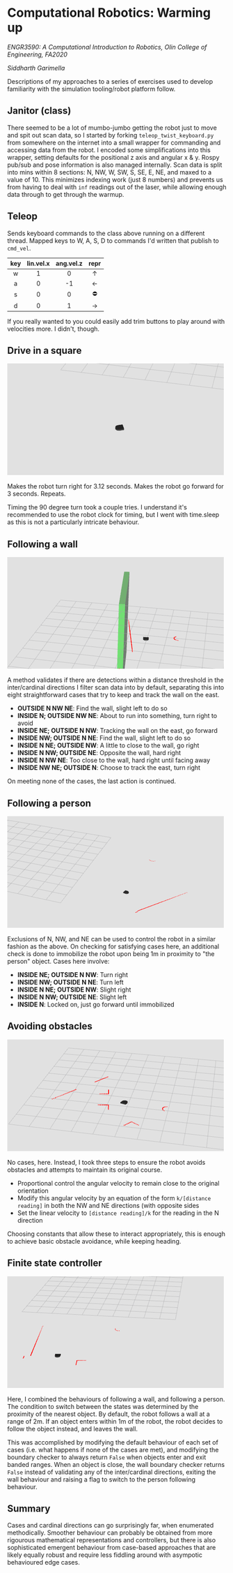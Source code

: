 # Computational Robotics: Warming up
_ENGR3590: A Computational Introduction to Robotics, Olin College of Engineering, FA2020_


_Siddharth Garimella_

Descriptions of my approaches to a series of exercises used to develop familiarity with the simulation tooling/robot platform follow.

## Janitor (class)

There seemed to be a lot of mumbo-jumbo getting the robot just to move and spit out scan data, so I started by forking `teleop_twist_keyboard.py` from somewhere on the internet into a small wrapper for commanding and accessing data from the robot. I encoded some simplifications into this wrapper, setting defaults for the positional z axis and angular x & y. Rospy pub/sub and pose information is also managed internally. Scan data is split into mins within 8 sections: N, NW, W, SW, S, SE, E, NE, and maxed to a value of 10. This minimizes indexing work (just 8 numbers) and prevents us from having to deal with `inf` readings out of the laser, while allowing enough data through to get through the warmup.

## Teleop

Sends keyboard commands to the class above running on a different thread. Mapped keys to W, A, S, D to commands I'd written that publish to `cmd_vel`. 

| key | lin.vel.x | ang.vel.z | repr    |
|:---:|:---------:|:---------:|:-------:|
|  w  |    1      |    0      | &uarr;  |
|  a  |    0      |    -1     | &larr;  |
|  s  |    0      |    0      | &#9940; |
|  d  |    0      |    1      | &rarr;  |

If you really wanted to you could easily add trim buttons to play around with velocities more. I didn't, though.

## Drive in a square

![square](screenshots/square.gif)

Makes the robot turn right for 3.12 seconds. Makes the robot go forward for 3 seconds. Repeats.

Timing the 90 degree turn took a couple tries. I understand it's recommended to use the robot clock for timing, but I went with time.sleep as this is not a particularly intricate behaviour.

## Following a wall

![wall](screenshots/wall.gif)

A method validates if there are detections within a distance threshold in the inter/cardinal directions I filter scan data into by default, separating this into eight straightforward cases that try to keep and track the wall on the east.

* **OUTSIDE N NW NE**: Find the wall, slight left to do so
* **INSIDE N; OUTSIDE NW NE**: About to run into something, turn right to avoid
* **INSIDE NE; OUTSIDE N NW**: Tracking the wall on the east, go forward
* **INSIDE NW; OUTSIDE N NE**: Find the wall, slight left to do so
* **INSIDE N NE; OUTSIDE NW**: A little to close to the wall, go right
* **INSIDE N NW; OUTSIDE NE**: Opposite the wall, hard right
* **INSIDE N NW NE**: Too close to the wall, hard right until facing away
* **INSIDE NW NE; OUTSIDE N**: Choose to track the east, turn right

On meeting none of the cases, the last action is continued.


## Following a person

![person](screenshots/person.gif)

Exclusions of N, NW, and NE can be used to control the robot in a similar fashion as the above. On checking for satisfying cases here, an additional check is done to immobilize the robot upon being 1m in proximity to "the person" object. Cases here involve:

* **INSIDE NE; OUTSIDE N NW**: Turn right
* **INSIDE NW; OUTSIDE N NE**: Turn left
* **INSIDE N NE; OUTSIDE NW**: Slight right
* **INSIDE N NW; OUTSIDE NE**: Slight left
* **INSIDE N**: Locked on, just go forward until immobilized

## Avoiding obstacles

![avoid](screenshots/avoid.gif)

No cases, here. Instead, I took three steps to ensure the robot avoids obstacles and attempts to maintain its original course. 

* Proportional control the angular velocity to remain close to the original orientation
* Modify this angular velocity by an equation of the form `k/[distance reading]` in both the NW and NE directions (with opposite sides
* Set the linear velocity to `[distance reading]/k` for the reading in the N direction

Choosing constants that allow these to interact appropriately, this is enough to achieve basic obstacle avoidance, while keeping heading.

## Finite state controller

![fsc](screenshots/fsc.gif)

Here, I combined the behaviours of following a wall, and following a person. The condition to switch between the states was determined by the proximity of the nearest object. By default, the robot follows a wall at a range of 2m. If an object enters within 1m of the robot, the robot decides to follow the object instead, and leaves the wall.

This was accomplished by modifying the default behaviour of each set of cases (i.e. what happens if none of the cases are met), and modifying the boundary checker to always return `False` when objects enter and exit banded ranges. When an object is close, the wall boundary checker returns `False` instead of validating any of the inter/cardinal directions, exiting the wall behaviour and raising a flag to switch to the person following behaviour.

## Summary

Cases and cardinal directions can go surprisingly far, when enumerated methodically. Smoother behaviour can probably be obtained from more rigourous mathematical representations and controllers, but there is also sophisticated emergent behaviour from case-based approaches that are likely equally robust and require less fiddling around with asympotic behavioured edge cases. 







